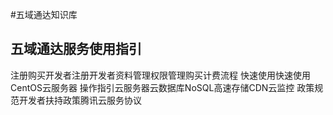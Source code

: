 #五域通达知识库

## 五域通达服务使用指引

注册购买开发者注册开发者资料管理权限管理购买计费流程
快速使用快速使用CentOS云服务器
操作指引云服务器云数据库NoSQL高速存储CDN云监控
政策规范开发者扶持政策腾讯云服务协议
